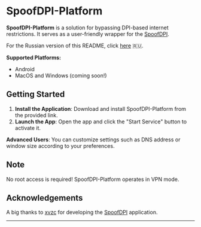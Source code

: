 # SpoofDPI-Platform

**SpoofDPI-Platform** is a solution for bypassing DPI-based internet restrictions. It serves as a user-friendly wrapper for the [SpoofDPI](https://github.com/xvzc/SpoofDPI).

For the Russian version of this README, click [here](https://github.com/r3pr3ss10n/SpoofDPI-Platform/blob/main/README_ru.md) 🇷🇺.

**Supported Platforms:**
- Android
- MacOS and Windows (coming soon!)

## Getting Started

1. **Install the Application**: Download and install SpoofDPI-Platform from the provided link.
2. **Launch the App**: Open the app and click the "Start Service" button to activate it.

**Advanced Users**: You can customize settings such as DNS address or window size according to your preferences.

## Note

No root access is required! SpoofDPI-Platform operates in VPN mode.

## Acknowledgements

A big thanks to [xvzc](https://github.com/xvzc/) for developing the [SpoofDPI](https://github.com/xvzc/SpoofDPI) application.

---

